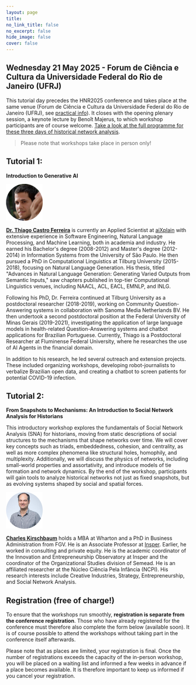 ```yaml
---
layout: page
title: 
no_link_title: false 
no_excerpt: false 
hide_image: false
cover: false
---
```


## Wednesday 21 May 2025 - Forum de Ciência e Cultura da Universidade Federal do Rio de Janeiro (UFRJ)

This tutorial day precedes the HNR2025 conference and takes place at the same venue (Forum de Ciência e Cultura da Universidade Federal do Rio de Janeiro (UFRJ), see [practical info](/riodejaneiro/practical)). It closes with the opening plenary session, a keynote lecture by Benoît Majerus, to which workshop participants are of course welcome. [Take a look at the full programme for these three days of historical network analysis](/riodejaneiro/program). 

> Please note that workshops take place in person only! 

## Tutorial 1:

**Introduction to Generative AI** 

<a href="https://br.linkedin.com/in/thiago-castro-ferreira-7178b135b"><img src="https://raw.githubusercontent.com/historicalnetworkresearch/riodejaneiro/master/img/thiagoferreira.png" style="width:100px"></a>  

**[Dr. Thiago Castro Ferreira](https://br.linkedin.com/in/thiago-castro-ferreira-7178b135b)** is currently an Applied Scientist at [aiXplain](https://aixplain.com/) with extensive experience in Software Engineering, Natural Language Processing, and Machine Learning, both in academia and industry. He earned his Bachelor's degree (2008-2012) and Master's degree (2012-2014) in Information Systems from the University of São Paulo. He then pursued a PhD in Computational Linguistics at Tilburg University (2015-2018), focusing on Natural Language Generation. His thesis, titled "Advances in Natural Language Generation: Generating Varied Outputs from Semantic Inputs," saw chapters published in top-tier Computational Linguistics venues, including NAACL, ACL, EACL, EMNLP, and INLG.

Following his PhD, Dr. Ferreira continued at Tilburg University as a postdoctoral researcher (2018-2019), working on Community Question-Answering systems in collaboration with Sanoma Media Netherlands BV. He then undertook a second postdoctoral position at the Federal University of Minas Gerais (2019-2021), investigating the application of large language models in health-related Question-Answering systems and chatbot applications for Brazilian Portuguese. Currently, Thiago is a Postdoctoral Researcher at Fluminense Federal University, where he researches the use of AI Agents in the financial domain.

In addition to his research, he led several outreach and extension projects. These included organizing workshops, developing robot-journalists to verbalize Brazilian open data, and creating a chatbot to screen patients for potential COVID-19 infection.


## Tutorial 2:  

**From Snapshots to Mechanisms: An Introduction to Social Network Analysis for Historians**  

This introductory workshop explores the fundamentals of Social Network Analysis (SNA) for historians, moving from static descriptions of social structures to the mechanisms that shape networks over time. We will cover key concepts such as triads, embeddedness, cohesion, and centrality, as well as more complex phenomena like structural holes, homophily, and multiplexity. Additionally, we will discuss the physics of networks, including small-world properties and assortativity, and introduce models of tie formation and network dynamics. By the end of the workshop, participants will gain tools to analyze historical networks not just as fixed snapshots, but as evolving systems shaped by social and spatial forces.  

<a href="https://www.insper.edu.br/en/docentes/charles-kirschbaum"><img src="https://raw.githubusercontent.com/historicalnetworkresearch/riodejaneiro/master/img/charleskirschbaum.png" style="width:100px"></a>   

**[Charles Kirschbaum](https://www.insper.edu.br/en/docentes/charles-kirschbaum)** holds a MBA at Wharton and a PhD in Business Administration from FGV. He is an Associate Professor at [Insper](https://www.insper.edu.br/en/home). Earlier, he worked in consulting and private equity. He is the academic coordinator of the Innovation and Entrepreneurship Observatory at Insper and the coordinator of the Organizational Studies division of Semead. He is an affiliated researcher at the Núcleo Ciência Pela Infância (NCPI). His research interests include Creative Industries, Strategy, Entrepreneurship, and Social Network Analysis.  

## Registration (free of charge!)
To ensure that the workshops run smoothly, **registration is separate from the conference registration**. Those who have already registered for the conference must therefore also complete the form below (available soon). It is of course possible to attend the workshops without taking part in the conference itself afterwards.

Please note that as places are limited, your registration is final. Once the number of registrations exceeds the capacity of the in-person workshop, you will be placed on a waiting list and informed a few weeks in advance if a place becomes available. It is therefore important to keep us informed if you cancel your registration.

